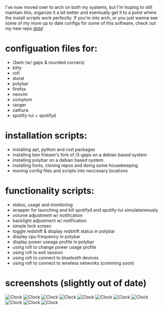 I've now moved over to arch on both my systems, but I'm hoping to still maintain this, organize it a bit better and eventually get it to a point where the install scripts work perfectly. If you're into arch, or you just wanna see some of my more up to date configs for some of this software, check out my new repo [dots](https://github.com/deionizedoatmeal/dots)!
# configuation files for:
- i3wm (w/ gaps & rounded corners)  
- kitty
- rofi  
- dunst
- polybar  
- firefox
- neovim 
- comptom  
- ranger
- zathura
- spotify-tui + spotifyd
# installation scripts:  
- installing apt, python and rust packages
- installing ben friesen's fork of i3-gaps on a debian based system  
- installing polybar on a debian based system
- installing fonts, cloning repos and doing some housekeeping
- moving config files and scripts into neccesary locations 
# functionality scripts:  
- status, usage and monitoring
- wrapper for launching and kill spotifyd and spotify-tui simulataneously
- volume adjustment w/ notification
- backlight adjustment w/ notification
- simple lock screen
- toggle redshift & display redshift status in polybar  
- display cpu frequency in polybar  
- display power useage profile in polybar  
- using rofi to change power usage profile
- using rofi to exit session
- using rofi to connect to bluetooth devices
- using rofi to connect to wireless networks (comming soon)
# screenshots (slightly out of date)
![Clock](/screenshots/2020-02-15-025155_3200x1800_scrot.png)
![Clock](/screenshots/2020-02-15-022234_3200x1800_scrot.png)
![Clock](/screenshots/2020-02-15-025728_3200x1800_scrot.png)
![Clock](/screenshots/2020-02-15-025019_3200x1800_scrot.png)
![Clock](/screenshots/2020-02-15-023947_3200x1800_scrot.png)
![Clock](/screenshots/2020-02-15-023655_3200x1800_scrot.png)
![Clock](/screenshots/2020-02-15-022833_3200x1800_scrot.png)
![Clock](/screenshots/2020-02-15-022749_3200x1800_scrot.png)
![Clock](/screenshots/2020-02-15-022459_3200x1800_scrot.png)
![Clock](/screenshots/2020-02-15-022425_3200x1800_scrot.png)
![Clock](/screenshots/2020-02-15-022341_3200x1800_scrot.png)
